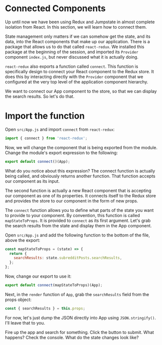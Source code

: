 # Connected Components
Up until now we have been using Redux and Jumpstate in almost complete isolation from React. In this section, we will learn how to connect them.

State management only matters if we can somehow get the state, and its data, into the React components that make up our application. There is a package that allows us to do that called `react-redux`. We installed this package at the beginning of the session, and imported its `Provider` component `index.js`, but never discussed what it is actually doing.

`react-redux` also exports a function called `connect`. This function is specifically design to connect your React component to the Redux store. It does this by interacting directly with the `Provider` component that we configured at the very top level of the application component hierarchy.

We want to connect our App component to the store, so that we can display the search results. So let's do that.

# Import the function
Open `src/App.js` and import `connect` from `react-redux`:
```js
import { connect } from 'react-redux';
```

Now, we will change the component that is being exported from the module. Change the module's export expression to the following:

```js
export default connect()(App);
```

What do you notice about this expression? The connect function is actually being called, and obviously returns another function. That function accepts our component as its input.

The second function is actually a new React component that is accepting our component as one of its properties. It connects itself to the Redux store and provides the store to our component in the form of new props.

The `connect` function allows you to define what parts of the state you want to provide to your component. By convention, this function is called `mapStateToProps`. It is provided to `connect` as its first argument. Let's grab the search results from the state and display them in the App component.

Open `src/App.js` and add the following function to the bottom of the file, above the export:

```js
const mapStateToProps = (state) => {
  return {
    searchResults: state.subredditPosts.searchResults,
  };
};
```

Now, change our export to use it:
```js
export default connect(mapStateToProps)(App);
```

Next, in the `render` function of `App`, grab the `searchResults` field from the props object:
```js
const { searchResults } = this.props;
```

For now, let's just dump the JSON directly into App using `JSON.stringify()`. I'll leave that to you.


Fire up the app and search for something. Click the button to submit. What happens? Check the console. What do the state changes look like?

